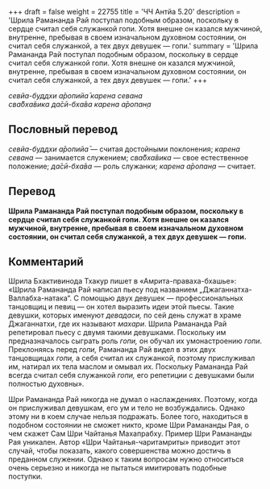 +++
draft = false
weight = 22755
title = 'ЧЧ Антйа 5.20'
description = 'Шрила Рамананда Рай поступал подобным образом, поскольку в сердце считал себя служанкой гопи. Хотя внешне он казался мужчиной, внутренне, пребывая в своем изначальном духовном состоянии, он считал себя служанкой, а тех двух девушек — гопи.'
summary = 'Шрила Рамананда Рай поступал подобным образом, поскольку в сердце считал себя служанкой гопи. Хотя внешне он казался мужчиной, внутренне, пребывая в своем изначальном духовном состоянии, он считал себя служанкой, а тех двух девушек — гопи.'
+++

_севйа-буддхи а̄ропийа̄ карена севана  
сва̄бха̄вика да̄сӣ-бха̄ва карена а̄ропан̣а_

## Пословный перевод

_севйа_\-_буддхи_ _а̄ропийа̄_ — считая достойными поклонения; _карена_ _севана_ — занимается служением; _сва̄бха̄вика_ — свое естественное положение; _да̄сӣ_\-_бха̄ва_ — роль служанки; _карена_ _а̄ропан̣а_ — считает.

## Перевод

**Шрила Рамананда Рай поступал подобным образом, поскольку в сердце считал себя служанкой гопи. Хотя внешне он казался мужчиной, внутренне, пребывая в своем изначальном духовном состоянии, он считал себя служанкой, а тех двух девушек — гопи.**

## Комментарий

Шрила Бхактивинода Тхакур пишет в «Амрита-праваха-бхашье»: «Шрила Рамананда Рай написал пьесу под названием „Джаганнатха-Валлабха-натака“. С помощью двух девушек — профессиональных танцовщиц и певиц — он хотел выразить идеи этой пьесы. Такие девушки, которых именуют _девадаси,_ по сей день служат в храме Джаганнатхи, где их называют _махари_. Шрила Рамананда Рай репетировал пьесу с двумя такими девушками. Поскольку им предназначалось сыграть роль _гопи,_ он обучал их умонастроению _гопи_. Преклоняясь перед _гопи,_ Рамананда Рай видел в этих двух танцовщицах _гопи,_ а себя считал их служанкой, поэтому прислуживал им, натирал их тела маслом и омывал их. Поскольку Рамананда Рай всегда считал себя служанкой _гопи,_ его репетиции с девушками были полностью духовны».

Шри Рамананда Рай никогда не думал о наслаждениях. Поэтому, когда он прислуживал девушкам, его ум и тело не возбуждались. Однако этому ни в коем случае нельзя подражать. Более того, находиться в подобном состоянии не сможет никто, кроме Шри Рамананды Рая, о чем скажет Сам Шри Чайтанья Махапрабху. Пример Шри Рамананды Рая уникален. Автор «Шри Чайтанья-чаритамриты» приводит этот случай, чтобы показать, какого совершенства можно достичь в преданном служении. Однако к таким вопросам нужно относиться очень серьезно и никогда не пытаться имитировать подобные поступки.
